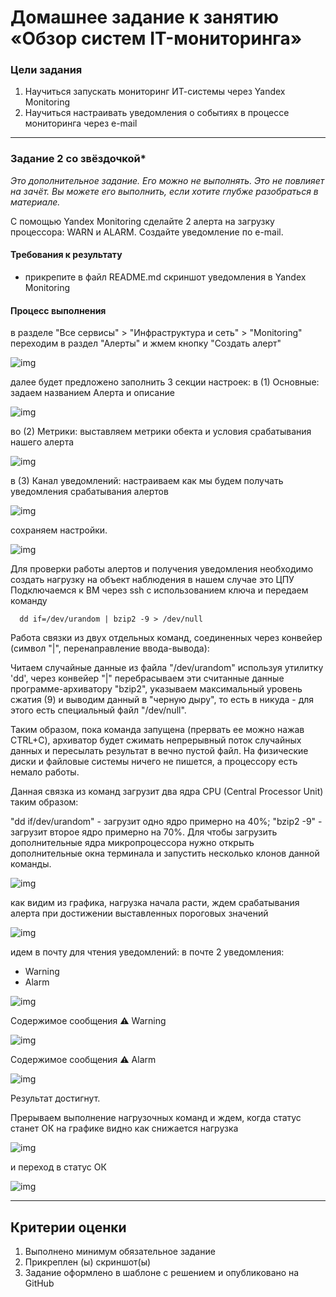 
# Домашнее задание к занятию «Обзор систем IT-мониторинга»

### Цели задания
1. Научиться запускать мониторинг ИТ-системы через Yandex Monitoring
2. Научиться настраивать уведомления о событиях в процессе мониторинга через e-mail 

---

### Задание 2 со звёздочкой*
*Это дополнительное задание. Его можно не выполнять. Это не повлияет на зачёт. Вы можете его выполнить, если хотите глубже разобраться в материале.*

С помощью Yandex Monitoring сделайте 2 алерта на загрузку процессора: WARN и ALARM. Создайте уведомление по e-mail.

#### Требования к результату
* прикрепите в файл README.md скриншот уведомления в Yandex Monitoring 

#### Процесс выполнения

в разделе "Все сервисы" > "Инфраструктура и сеть" > "Monitoring"
переходим в раздел "Алерты" и жмем кнопку "Создать алерт"

![img](https://github.com/al-zar/sysmon/blob/main/hw01/img/img_135.png)

далее будет предложено заполнить 3 секции настроек:
в (1) Основные: задаем названием Алерта и описание

![img](https://github.com/al-zar/sysmon/blob/main/hw01/img/img_148.png)

во (2) Метрики: выставляем метрики обекта и условия срабатывания нашего алерта

![img](https://github.com/al-zar/sysmon/blob/main/hw01/img/img_160.png)

в (3) Канал уведомлений: настраиваем как мы будем получать уведомления срабатывания алертов

![img](https://github.com/al-zar/sysmon/blob/main/hw01/img/img_161.png)

сохраняем настройки.

![img](https://github.com/al-zar/sysmon/blob/main/hw01/img/img_162.png)

Для проверки работы алертов и получения уведомления необходимо создать нагрузку на объект наблюдения
в нашем случае это ЦПУ
Подключаемся к ВМ через ssh с использованием ключа и передаем команду

      dd if=/dev/urandom | bzip2 -9 > /dev/null
 
Работа связки из двух отдельных команд, соединенных через конвейер (символ "|", перенаправление ввода-вывода):

Читаем случайные данные из файла "/dev/urandom" используя утилитку 'dd', через конвейер "|" перебрасываем эти считанные данные программе-архиватору "bzip2", указываем максимальный уровень сжатия (9) и выводим данный в "черную дыру", то есть в никуда - для этого есть специальный файл "/dev/null".

Таким образом, пока команда запущена (прервать ее можно нажав CTRL+C), архиватор будет сжимать непрерывный поток случайных данных и пересылать результат в вечно пустой файл. На физические диски и файловые системы ничего не пишется, а процессору есть немало работы.

Данная связка из команд загрузит два ядра CPU (Central Processor Unit) таким образом:

"dd if/dev/urandom" - загрузит одно ядро примерно на 40%;
"bzip2 -9" - загрузит второе ядро примерно на 70%.
Для чтобы загрузить дополнительные ядра микропроцессора нужно открыть дополнительные окна терминала и запустить несколько клонов данной команды.

![img](https://github.com/al-zar/sysmon/blob/main/hw01/img/img_163.png)

как видим из графика, нагрузка начала расти, ждем срабатывания алерта при достижении выставленных пороговых значений

![img](https://github.com/al-zar/sysmon/blob/main/hw01/img/img_164.png)

идем в почту для чтения уведомлений:
в почте 2 уведомления:
  - Warning
  - Alarm

![img](https://github.com/al-zar/sysmon/blob/main/hw01/img/img_166.png)

Содержимое сообщения  ⚠ Warning

![img](https://github.com/al-zar/sysmon/blob/main/hw01/img/img_168.png)

Содержимое сообщения  ⚠ Alarm 

![img](https://github.com/al-zar/sysmon/blob/main/hw01/img/img_167.png)

Результат достигнут.

Прерываем выполнение нагрузочных команд и ждем, когда статус станет ОК
на графике видно как снижается нагрузка

![img](https://github.com/al-zar/sysmon/blob/main/hw01/img/img_169.png)

и переход в статус ОК

![img](https://github.com/al-zar/sysmon/blob/main/hw01/img/img_219.png)

---

## Критерии оценки

1. Выполнено минимум обязательное задание
2. Прикреплен (ы) скриншот(ы) 
3. Задание оформлено в шаблоне с решением и опубликовано на GitHub

